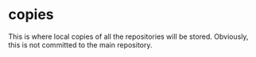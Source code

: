 # copies

This is where local copies of all the repositories will be stored. Obviously, this is not committed to the main repository.
